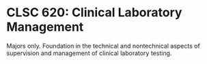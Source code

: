 # CLSC 620: Clinical Laboratory Management

Majors only. Foundation in the technical and nontechnical aspects of supervision and management of clinical laboratory testing.